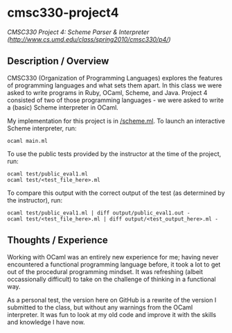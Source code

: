 cmsc330-project4
============

<em>CMSC330 Project 4: Scheme Parser & Interpreter (http://www.cs.umd.edu/class/spring2010/cmsc330/p4/)</em>

Description / Overview
---
CMSC330 (Organization of Programming Languages) explores the features of programming languages and what sets them apart. In this class we were asked to write programs in Ruby, OCaml, Scheme, and Java. Project 4 consisted of two of those programming languages - we were asked to write a (basic) Scheme interpreter in OCaml.

My implementation for this project is in [/scheme.ml](https://github.com/ericnorris/example-code/blob/master/cmsc330-project4/scheme.ml). To launch an interactive Scheme interpreter, run:

    ocaml main.ml

To use the public tests provided by the instructor at the time of the project, run:

    ocaml test/public_eval1.ml
    ocaml test/<test_file_here>.ml

To compare this output with the correct output of the test (as determined by the instructor), run:

    ocaml test/public_eval1.ml | diff output/public_eval1.out -
    ocaml test/<test_file_here>.ml | diff output/<test_output_here>.ml -

Thoughts / Experience
---
Working with OCaml was an entirely new experience for me; having never encountered a functional programming language before, it took a lot to get out of the procedural programming mindset. It was refreshing (albeit occassionally difficult) to take on the challenge of thinking in a functional way.

As a personal test, the version here on GitHub is a rewrite of the version I submitted to the class, but without any warnings from the OCaml interpreter. It was fun to look at my old code and improve it with the skills and knowledge I have now.
